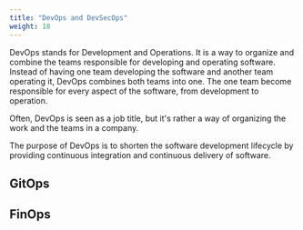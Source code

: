 ```yaml
---
title: "DevOps and DevSecOps"
weight: 18
---
```


DevOps stands for Development and Operations.
It is a way to organize and combine the teams responsible for developing and operating software.
Instead of having one team developing the software and another team operating it, DevOps combines both teams into one.
The one team become responsible for every aspect of the software, from development to operation.

Often, DevOps is seen as a job title, but it's rather a way of organizing the work and the teams in a company.

The purpose of DevOps is 
to shorten the software development lifecycle by providing continuous integration and continuous delivery of software.

## GitOps

## FinOps


